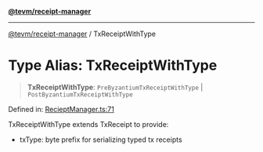 [**@tevm/receipt-manager**](../README.md)

***

[@tevm/receipt-manager](../globals.md) / TxReceiptWithType

# Type Alias: TxReceiptWithType

> **TxReceiptWithType**: `PreByzantiumTxReceiptWithType` \| `PostByzantiumTxReceiptWithType`

Defined in: [RecieptManager.ts:71](https://github.com/evmts/tevm-monorepo/blob/main/packages/receipt-manager/src/RecieptManager.ts#L71)

TxReceiptWithType extends TxReceipt to provide:
 - txType: byte prefix for serializing typed tx receipts
